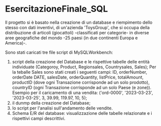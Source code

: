 # EsercitazioneFinale_SQL

Il progetto si è basato nella creazione di un database e riempimento dello stesso con dati inventivi, di un'azienda 'ToysGroup', che si occupa della distribuzione di articoli (giocattoli) -classificati per categorie- in diverse aree geografiche del mondo -25 paesi (in due continenti Europa e America)-.

Sono stati caricati tre file script di MySQLWorkbench:
1. script della creazione del Database e le rispettive tabelle delle entità individuate (Categoroy, Product, Regionsales, Countrysales, Sales);
   Per la teballe Sales sono stati creati i seguenti campi: ID, orderNumber, orderDate DATE, salesDate, orderQuantity, listPrice, totalAmount, productID (dove ogni Transazione corrisponde ad un solo prodotto), countryID (ogni Transazione corrisponde ad un solo Paese (e zone)).
   Esempio per il caricamento di una vendita: ('ord-0000', '2023-03-23', '2023-03-25', 3, 39.99, 119.97, 10, 5);  
2. il dunmp della creazione del Database;
3. lo script per l'analisi sull'andamento delle vendite.
4. Schema E/R del database: visualizzazione delle tabelle relazionate e i rispettivi campi descrittivi.
